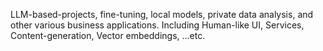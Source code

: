 
LLM-based-projects, fine-tuning, local models, private data analysis, and other various business applications. Including Human-like UI, Services, Content-generation, Vector embeddings, ...etc.
